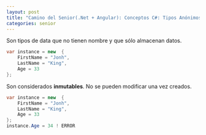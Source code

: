 ```yaml
---
layout: post
title: "Camino del Senior(.Net + Angular): Conceptos C#: Tipos Anónimos"
categories: senior
---
```


Son tipos de data que no tienen nombre y que sólo <!--more-->almacenan datos.

```csharp
var instance = new  {
    FirstName = "Jonh",
    LastName = "King",
    Age = 33
};
```

Son considerados __inmutables__. No se pueden modificar una vez creados.
```csharp
var instance = new  {
    FirstName = "Jonh",
    LastName = "King",
    Age = 33
};
instance.Age = 34 ! ERROR
```